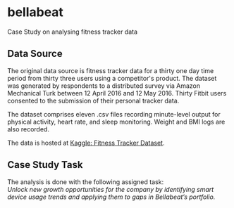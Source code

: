 # bellabeat
Case Study on analysing fitness tracker data


## Data Source 

The original data source is fitness tracker data for a thirty one day time period from thirty three users using a competitor's product. The dataset was generated by respondents to a distributed survey via Amazon Mechanical Turk between 12 April 2016 and 12 May 2016. Thirty Fitbit users consented to the submission of their personal tracker data.   

The dataset comprises eleven .csv files recording minute-level output for physical activity, heart rate, and sleep monitoring. Weight and BMI logs are also recorded.   


The data is hosted at [Kaggle: Fitness Tracker Dataset]( https://www.kaggle.com/arashnic/fitbit). 

## Case Study Task 
The analysis is done with the following assigned task:  
     *Unlock new growth opportunities for the company by identifying smart device usage trends and applying them to gaps in Bellabeat’s portfolio.*
